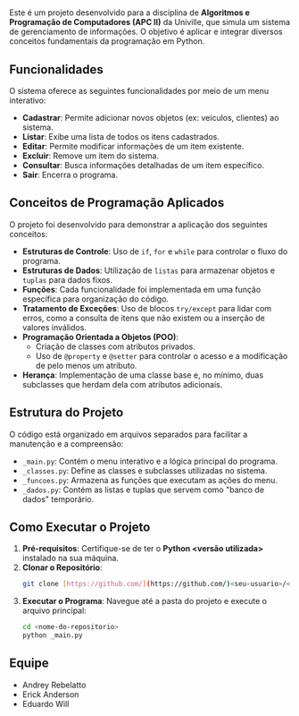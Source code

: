 # <Nome do Projeto>

Este é um projeto desenvolvido para a disciplina de **Algoritmos e Programação de Computadores (APC II)** da Univille, que simula um sistema de gerenciamento de informações. O objetivo é aplicar e integrar diversos conceitos fundamentais da programação em Python.

## Funcionalidades

O sistema oferece as seguintes funcionalidades por meio de um menu interativo:

* **Cadastrar**: Permite adicionar novos objetos (ex: veículos, clientes) ao sistema.
* **Listar**: Exibe uma lista de todos os itens cadastrados.
* **Editar**: Permite modificar informações de um item existente.
* **Excluir**: Remove um item do sistema.
* **Consultar**: Busca informações detalhadas de um item específico.
* **Sair**: Encerra o programa.

## Conceitos de Programação Aplicados

O projeto foi desenvolvido para demonstrar a aplicação dos seguintes conceitos:

* **Estruturas de Controle**: Uso de `if`, `for` e `while` para controlar o fluxo do programa.
* **Estruturas de Dados**: Utilização de `listas` para armazenar objetos e `tuplas` para dados fixos.
* **Funções**: Cada funcionalidade foi implementada em uma função específica para organização do código.
* **Tratamento de Exceções**: Uso de blocos `try/except` para lidar com erros, como a consulta de itens que não existem ou a inserção de valores inválidos.
* **Programação Orientada a Objetos (POO)**:
    * Criação de classes com atributos privados.
    * Uso de `@property` e `@setter` para controlar o acesso e a modificação de pelo menos um atributo.
* **Herança**: Implementação de uma classe base e, no mínimo, duas subclasses que herdam dela com atributos adicionais.

## Estrutura do Projeto

O código está organizado em arquivos separados para facilitar a manutenção e a compreensão:

* `_main.py`: Contém o menu interativo e a lógica principal do programa.
* `_classes.py`: Define as classes e subclasses utilizadas no sistema.
* `_funcoes.py`: Armazena as funções que executam as ações do menu.
* `_dados.py`: Contém as listas e tuplas que servem como "banco de dados" temporário.

## Como Executar o Projeto

1.  **Pré-requisitos**: Certifique-se de ter o **Python <versão utilizada>** instalado na sua máquina.
2.  **Clonar o Repositório**:
    ```bash
    git clone [https://github.com/](https://github.com/)<seu-usuario>/<nome-do-repositorio>.git
    ```
3.  **Executar o Programa**:
    Navegue até a pasta do projeto e execute o arquivo principal:
    ```bash
    cd <nome-do-repositorio>
    python _main.py
    ```

## Equipe

* Andrey Rebelatto
* Erick Anderson
* Eduardo Will
